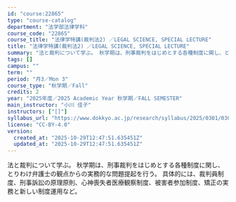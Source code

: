 ```yaml
---
id: "course:22865"
type: "course-catalog"
department: "法学部法律学科"
course_code: "22865"
course_title: "法律学特講(裁判法2) ／LEGAL SCIENCE, SPECIAL LECTURE"
title: "法律学特講(裁判法2) ／LEGAL SCIENCE, SPECIAL LECTURE"
summary: "法と裁判について学ぶ。 秋学期は、刑事裁判をはじめとする各種制度に関し、とりわけ弁護士の観点からの実務的な問題提起を行う。 具体的には、裁判員制度、刑事訴訟の原理原則、心神喪失者医療観察制度、被害者参加制度、矯正の実務と新しい制度運用など。"
tags: []
campus: ""
term: ""
period: "月3／Mon 3"
course_type: "秋学期／Fall"
credits: 2
year: "2025年度／2025 Academic Year 秋学期／FALL SEMESTER"
main_instructor: "小川 佳子"
instructors: ["[]"]
syllabus_url: "https://www.dokkyo.ac.jp/research/syllabus/2025/0301/0301_22865_ja_JP.html"
license: "CC-BY-4.0"
version:
  created_at: "2025-10-29T12:47:51.635451Z"
  updated_at: "2025-10-29T12:47:51.635451Z"
---
```

法と裁判について学ぶ。 秋学期は、刑事裁判をはじめとする各種制度に関し、とりわけ弁護士の観点からの実務的な問題提起を行う。 具体的には、裁判員制度、刑事訴訟の原理原則、心神喪失者医療観察制度、被害者参加制度、矯正の実務と新しい制度運用など。
